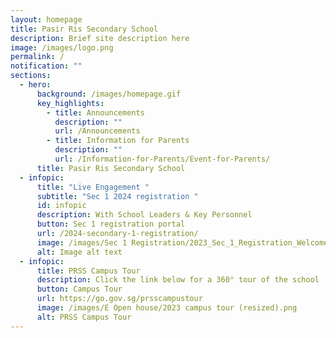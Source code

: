 ```yaml
---
layout: homepage
title: Pasir Ris Secondary School
description: Brief site description here
image: /images/logo.png
permalink: /
notification: ""
sections:
  - hero:
      background: /images/homepage.gif
      key_highlights:
        - title: Announcements
          description: ""
          url: /Announcements
        - title: Information for Parents
          description: ""
          url: /Information-for-Parents/Event-for-Parents/
      title: Pasir Ris Secondary School
  - infopic:
      title: "Live Engagement "
      subtitle: "Sec 1 2024 registration "
      id: infopic
      description: With School Leaders & Key Personnel
      button: Sec 1 registration portal
      url: /2024-secondary-1-registration/
      image: /images/Sec 1 Registration/2023_Sec_1_Registration_Welcome_Page.png
      alt: Image alt text
  - infopic:
      title: PRSS Campus Tour
      description: Click the link below for a 360° tour of the school
      button: Campus Tour
      url: https://go.gov.sg/prsscampustour
      image: /images/E Open house/2023 campus tour (resized).png
      alt: PRSS Campus Tour
---
```

